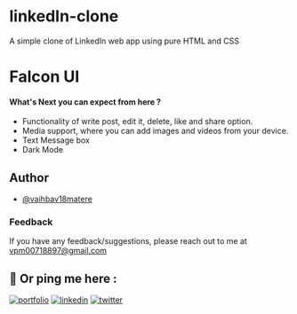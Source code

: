 # linkedIn-clone
A simple clone of LinkedIn web app using pure HTML and CSS
# Falcon UI

#### What's Next you can expect from here ?

- Functionality of write post, edit it, delete, like and share option.
- Media support, where you can add images and videos from your device.
- Text Message box
- Dark Mode 

## Author

- [@vaihbav18matere](https://github.com/vaibhav18matere)


### Feedback

If you have any feedback/suggestions, please reach out to me at vpm00718897@gmail.com

## 🔗 Or ping me here :
[![portfolio](https://img.shields.io/badge/my_portfolio-000?style=for-the-badge&logo=ko-fi&logoColor=white)](https://vaibhavmatere.netlify.app/)
[![linkedin](https://img.shields.io/badge/linkedin-0A66C2?style=for-the-badge&logo=linkedin&logoColor=white)](https://www.linkedin.com/in/vaibhavmatere/)
[![twitter](https://img.shields.io/badge/twitter-1DA1F2?style=for-the-badge&logo=twitter&logoColor=white)](https://twitter.com/vaibhav_matere)

